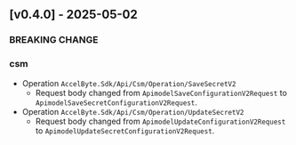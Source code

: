<a name="v0.4.0"></a>
## [v0.4.0] - 2025-05-02

### BREAKING CHANGE

### csm

- Operation `AccelByte.Sdk/Api/Csm/Operation/SaveSecretV2`
    - Request body changed from `ApimodelSaveConfigurationV2Request` to `ApimodelSaveSecretConfigurationV2Request`.
- Operation `AccelByte.Sdk/Api/Csm/Operation/UpdateSecretV2`
    - Request body changed from `ApimodelUpdateConfigurationV2Request` to `ApimodelUpdateSecretConfigurationV2Request`.